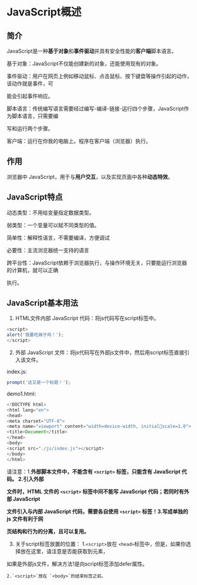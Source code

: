 # JavaScript概述

## 简介

JavaScript是一种**基于对象**和**事件驱动**并具有安全性能的**客户端**脚本语言。

基于对象：JavaScript不仅能创建新的对象，还能使用现有的对象。

事件驱动：用户在网页上例如移动鼠标、点击鼠标、按下键盘等操作引起的动作，该动作就是事件，可

能会引起事件响应。

脚本语言：传统编写语言需要经过编写-编译-链接-运行四个步骤，JavaScript作为脚本语言，只需要编

写和运行两个步骤。

客户端：运行在你我的电脑上。程序在客户端（浏览器）执行。

## 作用

浏览器中 JavaScript，用于与**用户交互**，以及实现页面中各种**动态特效**。

## JavaScript特点

动态类型：不用给变量指定数据类型。

弱类型：一个变量可以赋不同类型的值。

简单性：解释性语言，不需要编译，方便调试

必要性：主流浏览器统一支持的语言

跨平台性：JavaScript依赖于浏览器执行，与操作环境无关，只要能运行浏览器的计算机，就可以正确

执行。

## JavaScript基本用法

1. HTML文件内部 JavaScript 代码：将js代码写在script标签中。

```javascript
<script>
alert('我要吃辣子鸡！');
</script>
```

2. 外部 JavaScript 文件：将js代码写在外部js文件中，然后用script标签直接引入该文件。

index.js:

```javascript
prompt('这又是一个标题！');
```

demo1.html:

```javascript
<!DOCTYPE html>
<html lang="en">
<head>
<meta charset="UTF-8">
<meta name="viewport" content="width=device-width, initialscale=1.0">
<title>Document</title>
</head>
<body>
<script src="./js/index.js"></script>
</body>
</html>
```

请注意：1.**外部脚本文件中，不能含有 `<script>` 标签，只能含有 JavaScript 代码。 2.引入外部**

**文件时，HTML 文件的 `<script>` 标签中间不能写 JavaScript 代码；若同时有外部 JavaScript**

**文件引入与内部 JavaScript 代码，需要各自使用 `<script>` 标签！3.写成单独的 js 文件有利于网**

**页结构和行为的分离，且可以复用。**

3. 关于script标签放置的位置：
   1.`<script>`放在 `<head>`标签中，但是，如果你选择放在这里，请注意是否能获取到元素，

如果是外部js文件，解决方法1是向script标签添加defer属性。

    2.`<script>`放在 `<body>`的结束标签之前。
